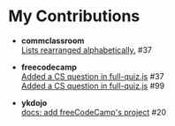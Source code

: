 # My Contributions

- <strong>commclassroom</strong> <br>
<a href = "https://github.com/commclassroom/roadmaps/pull/37">Lists rearranged alphabetically.</a> #37

- <strong>freecodecamp</strong> <br>
<a href = "https://github.com/freeCodeCamp/Developer_Quiz_Site/pull/37">Added a CS question in full-quiz.js</a> #37<br>
<a href = "https://github.com/freeCodeCamp/Developer_Quiz_Site/pull/99">Added a CS question in full-quiz.js</a> #99

- <strong>ykdojo</strong> <br>
<a href = "https://github.com/ykdojo/active-repos-for-contributing/pull/20">docs: add freeCodeCamp's project</a> #20

